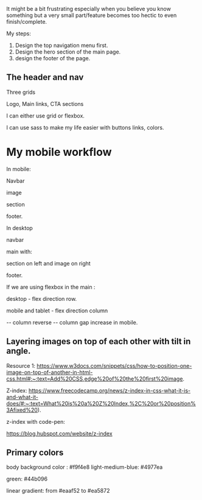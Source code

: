 It might be a bit frustrating especially when you believe you know something but a very small part/feature becomes too hectic to even finish/complete.

My steps:

1. Design the top navigation menu first. 
2. Design the hero section of the main page.
3. design the footer of the page. 


## The header and nav

Three grids

Logo, Main links, CTA sections

I can either use grid or flexbox. 

<!-- the nav only works on desktop -->

I can use sass to make my life easier with buttons links, colors.





# My mobile workflow

In mobile:

Navbar 

image

section

footer.


In desktop

navbar

main with:

section on left and image on right

footer.

If we are using flexbox in the main :

desktop - flex direction row.

mobile and tablet - flex direction column

-- column reverse 
-- column gap increase in mobile. 


## Layering images on top of each other with tilt in angle. 

Resource 1: https://www.w3docs.com/snippets/css/how-to-position-one-image-on-top-of-another-in-html-css.html#:~:text=Add%20CSS,edge%20of%20the%20first%20image.

Z-index: https://www.freecodecamp.org/news/z-index-in-css-what-it-is-and-what-it-does/#:~:text=What%20is%20a%20Z%20Index,%2C%20or%20position%3Afixed%20).

z-index with code-pen:

https://blog.hubspot.com/website/z-index


## Primary colors 

body background color : #f9f4e8
light-medium-blue: #4977ea

green: #44b096

linear gradient: from #eaaf52 to #ea5872